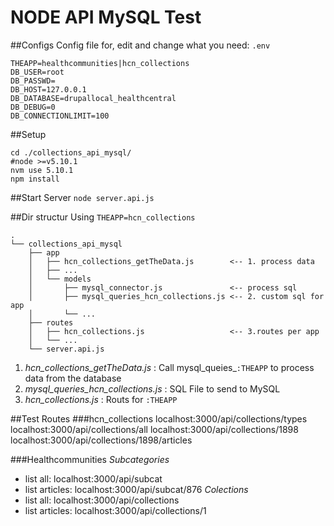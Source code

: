 # NODE API MySQL Test

##Configs
Config file for, edit and change what you need:
`.env`
```
THEAPP=healthcommunities|hcn_collections
DB_USER=root
DB_PASSWD=
DB_HOST=127.0.0.1
DB_DATABASE=drupallocal_healthcentral
DB_DEBUG=0
DB_CONNECTIONLIMIT=100
```


##Setup
```
cd ./collections_api_mysql/
#node >=v5.10.1
nvm use 5.10.1
npm install
```

##Start Server
`node server.api.js`


##Dir structur
Using `THEAPP=hcn_collections` 
```
.
└── collections_api_mysql
    ├── app
    │   ├── hcn_collections_getTheData.js        <-- 1. process data
    │   ├── ...
    │   └── models
    │       ├── mysql_connector.js               <-- process sql
    │       ├── mysql_queries_hcn_collections.js <-- 2. custom sql for app
    │       └── ...
    ├── routes
    │   ├── hcn_collections.js                   <-- 3.routes per app
    │   └── ...
    └── server.api.js
```
1. *hcn\_collections\_getTheData.js* : Call mysql\_queies\_`:THEAPP` to process data from the database
2. *mysql\_queries\_hcn\_collections.js* : SQL File to send to MySQL
3. *hcn\_collections.js* : Routs for `:THEAPP`

##Test Routes
###hcn_collections
localhost:3000/api/collections/types
localhost:3000/api/collections/all
localhost:3000/api/collections/1898
localhost:3000/api/collections/1898/articles


###Healthcommunities
*Subcategories*
 - list all: localhost:3000/api/subcat
 - list articles: localhost:3000/api/subcat/876
*Colections*
 - list all: localhost:3000/api/collections
 - list articles: localhost:3000/api/collections/1



